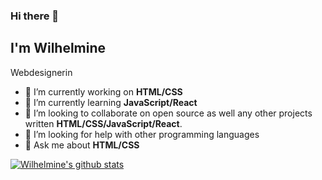 ### Hi there 👋
## I'm Wilhelmine
Webdesignerin

- 🔭 I’m currently working on **HTML/CSS**
- 🌱 I’m currently learning **JavaScript/React**
- 👯 I’m looking to collaborate on open source as well any other projects written **HTML/CSS/JavaScript/React**.
- 🤔 I’m looking for help with other programming languages
- 💬 Ask me about **HTML/CSS**

[![Wilhelmine's github stats](https://github-readme-stats.vercel.app/api?username=wilhelmine-erber&show_icons=true&theme=synthwave)](https://github.com/wilhelmine-erber/github-readme-stats)
